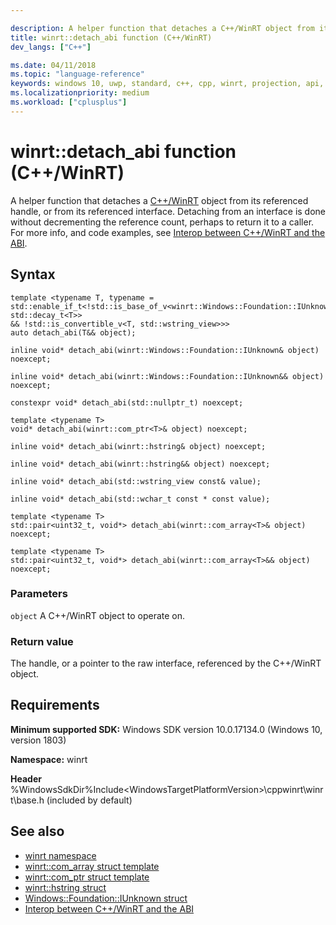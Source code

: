 ```yaml
---

description: A helper function that detaches a C++/WinRT object from its referenced handle, or from its referenced interface.
title: winrt::detach_abi function (C++/WinRT)
dev_langs: ["C++"]

ms.date: 04/11/2018
ms.topic: "language-reference"
keywords: windows 10, uwp, standard, c++, cpp, winrt, projection, api, reference, detach_abi
ms.localizationpriority: medium
ms.workload: ["cplusplus"]
---
```


# winrt::detach_abi function (C++/WinRT)
A helper function that detaches a [C++/WinRT](/windows/uwp/cpp-and-winrt-apis/intro-to-using-cpp-with-winrt) object from its referenced handle, or from its referenced interface. Detaching from an interface is done without decrementing the reference count, perhaps to return it to a caller. For more info, and code examples, see [Interop between C++/WinRT and the ABI](/windows/uwp/cpp-and-winrt-apis/interop-winrt-abi).

## Syntax
```cppwinrt
template <typename T, typename =
std::enable_if_t<!std::is_base_of_v<winrt::Windows::Foundation::IUnknown, std::decay_t<T>>
&& !std::is_convertible_v<T, std::wstring_view>>>
auto detach_abi(T&& object);

inline void* detach_abi(winrt::Windows::Foundation::IUnknown& object) noexcept;

inline void* detach_abi(winrt::Windows::Foundation::IUnknown&& object) noexcept;

constexpr void* detach_abi(std::nullptr_t) noexcept;

template <typename T>
void* detach_abi(winrt::com_ptr<T>& object) noexcept;

inline void* detach_abi(winrt::hstring& object) noexcept;

inline void* detach_abi(winrt::hstring&& object) noexcept;

inline void* detach_abi(std::wstring_view const& value);

inline void* detach_abi(std::wchar_t const * const value);

template <typename T>
std::pair<uint32_t, void*> detach_abi(winrt::com_array<T>& object) noexcept;

template <typename T>
std::pair<uint32_t, void*> detach_abi(winrt::com_array<T>&& object) noexcept;
```

### Parameters
`object`
A C++/WinRT object to operate on.

### Return value
The handle, or a pointer to the raw interface, referenced by the C++/WinRT object.

## Requirements
**Minimum supported SDK:** Windows SDK version 10.0.17134.0 (Windows 10, version 1803)

**Namespace:** winrt

**Header** %WindowsSdkDir%Include\<WindowsTargetPlatformVersion>\cppwinrt\winrt\base.h (included by default)

## See also 
* [winrt namespace](winrt.md)
* [winrt::com_array struct template](com-array.md)
* [winrt::com_ptr struct template](com-ptr.md)
* [winrt::hstring struct](hstring.md)
* [Windows::Foundation::IUnknown struct](windows-foundation-iunknown.md)
* [Interop between C++/WinRT and the ABI](/windows/uwp/cpp-and-winrt-apis/interop-winrt-abi)
